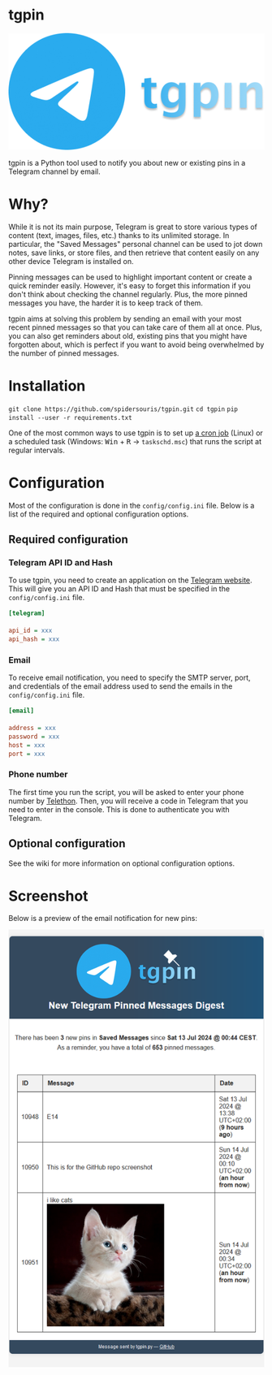 # tgpin

![](assets/logo.svg)

tgpin is a Python tool used to notify you about new or existing pins in a Telegram channel by email.

# Why?

While it is not its main purpose, Telegram is great to store various types of content (text, images, files, etc.) thanks to its unlimited storage. In particular, the "Saved Messages" personal channel can be used to jot down notes, save links, or store files, and then retrieve that content easily on any other device Telegram is installed on.

Pinning messages can be used to highlight important content or create a quick reminder easily. However, it's easy to forget this information if you don't think about checking the channel regularly. Plus, the more pinned messages you have, the harder it is to keep track of them.

tgpin aims at solving this problem by sending an email with your most recent pinned messages so that you can take care of them all at once. Plus, you can also get reminders about old, existing pins that you might have forgotten about, which is perfect if you want to avoid being overwhelmed by the number of pinned messages.

# Installation

`git clone https://github.com/spidersouris/tgpin.git`
`cd tgpin`
`pip install --user -r requirements.txt`

One of the most common ways to use tgpin is to set up [a cron job](https://crontab.guru/) (Linux) or a scheduled task (Windows: <kbd>Win</kbd> + <kbd>R</kbd> -> `taskschd.msc`) that runs the script at regular intervals.

# Configuration

Most of the configuration is done in the `config/config.ini` file. Below is a list of the required and optional configuration options.

## Required configuration

### Telegram API ID and Hash

To use tgpin, you need to create an application on the [Telegram website](https://my.telegram.org/apps). This will give you an API ID and Hash that must be specified in the `config/config.ini` file.

```ini
[telegram]

api_id = xxx
api_hash = xxx
```

### Email

To receive email notification, you need to specify the SMTP server, port, and credentials of the email address used to send the emails in the `config/config.ini` file.

```ini
[email]

address = xxx
password = xxx
host = xxx
port = xxx
```

### Phone number

The first time you run the script, you will be asked to enter your phone number by [Telethon](https://tl.telethon.dev/). Then, you will receive a code in Telegram that you need to enter in the console. This is done to authenticate you with Telegram.

## Optional configuration

See the wiki for more information on optional configuration options.

# Screenshot

Below is a preview of the email notification for new pins:

![](assets/screenshot.png)